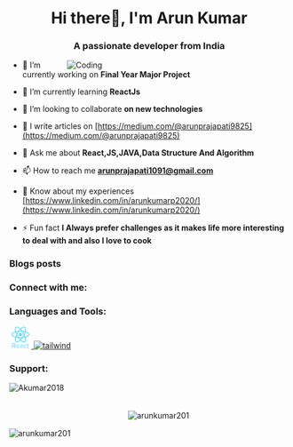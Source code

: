 
<h1 align="center">Hi there👋, I'm Arun Kumar</h1>
<h3 align="center">A passionate  developer from India</h3>
<img align="right" alt="Coding" width="400" src="https://cdn.dribbble.com/users/1162077/screenshots/3848914/programmer.gif">



- 🔭 I’m currently working on **Final Year Major Project**

- 🌱 I’m currently learning **ReactJs**

- 👯 I’m looking to collaborate **on new technologies**

- 📝 I write articles on [https://medium.com/@arunprajapati9825](https://medium.com/@arunprajapati9825)

- 💬 Ask me about **React,JS,JAVA,Data Structure And Algorithm**

- 📫 How to reach me **arunprajapati1091@gmail.com**

- 📄 Know about my experiences [https://www.linkedin.com/in/arunkumarp2020/](https://www.linkedin.com/in/arunkumarp2020/)

- ⚡ Fun fact **I Always prefer challenges as it makes life more interesting to deal with and also I love to cook**

### Blogs posts
<!-- BLOG-POST-LIST:START -->
<!-- BLOG-POST-LIST:END -->

<h3 align="left">Connect with me:</h3>
<p align="left">
<h3 align="left">Languages and Tools:</h3>
 <a href="https://reactjs.org/" target="_blank" rel="noreferrer"> <img src="https://raw.githubusercontent.com/devicons/devicon/master/icons/react/react-original-wordmark.svg" alt="react" width="40" height="40"/> </a> <a href="https://tailwindcss.com/" target="_blank" rel="noreferrer"> <img src="https://www.vectorlogo.zone/logos/tailwindcss/tailwindcss-icon.svg" alt="tailwind" width="40" height="40"/> </a> </p>

<h3 align="left">Support:</h3>
<p><a href="https://www.buymeacoffee.com/Akumar2018"> <img align="left" src="https://cdn.buymeacoffee.com/buttons/v2/default-yellow.png" height="50" width="210" alt="Akumar2018" /></a></p><br><br>

<p>&nbsp;<img align="center" src="https://github-readme-stats.vercel.app/api?username=arunkumar201&show_icons=true&locale=en" alt="arunkumar201" /></p>

<p><img align="center" src="https://github-readme-streak-stats.herokuapp.com/?user=arunkumar201&" alt="arunkumar201" /></p>
